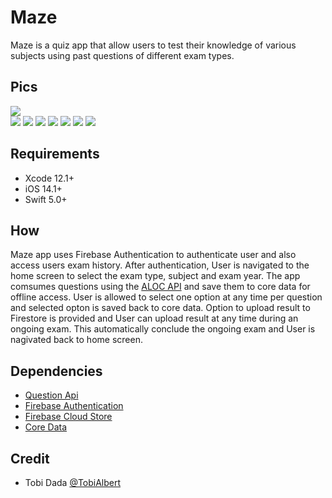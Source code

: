 # Maze
Maze is a quiz app that allow users to test their knowledge of various subjects using  past questions of different exam types.

## Pics

![](https://github.com/CodeIsmail/Maze/blob/main/Maze%20pics/login.png)  
![](https://github.com/CodeIsmail/Maze/blob/main/Maze%20pics/home.png) 
![](https://github.com/CodeIsmail/Maze/blob/main/Maze%20pics/history.png)
![](https://github.com/CodeIsmail/Maze/blob/main/Maze%20pics/question%20page.png)
![](https://github.com/CodeIsmail/Maze/blob/main/Maze%20pics/question%20page%20correct%20answer.png)
![](https://github.com/CodeIsmail/Maze/blob/main/Maze%20pics/question%20page%20wrong%20answer.png)
![](https://github.com/CodeIsmail/Maze/blob/main/Maze%20pics/result%20dialog.png)
![](https://github.com/CodeIsmail/Maze/blob/main/Maze%20pics/Answer%20Sheet.png)

## Requirements
 - Xcode 12.1+
 - iOS 14.1+
 - Swift 5.0+
 
## How
Maze app uses Firebase Authentication to authenticate user and also access users exam history. After authentication, User is navigated to the home screen to select the exam type, subject and exam year. The app comsumes questions using the [ALOC API](https://github.com/Seunope/aloc-endpoints) and save them to core data for offline access. 
User is allowed to select one option at any time per question and selected opton is saved back to core data. Option to upload result to Firestore is provided and User can upload result at any time during an ongoing exam. This automatically conclude the ongoing exam and User is nagivated back to home screen.

## Dependencies
 - [Question Api](https://questions.aloc.ng/)
 - [Firebase Authentication](https://firebase.google.com/docs/auth/ios/start)
 - [Firebase Cloud Store](https://firebase.google.com/docs/firestore/quickstart#swift)
 - [Core Data](https://developer.apple.com/documentation/coredata)
 
 ## Credit
 - Tobi Dada [@TobiAlbert](https://github.com/TobiAlbert)


